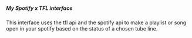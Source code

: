 ##### My Spotify x TFL interface

This interface uses the tfl api and the spotify api to make a playlist or song open in your spotify based on the status of a chosen tube line. 

